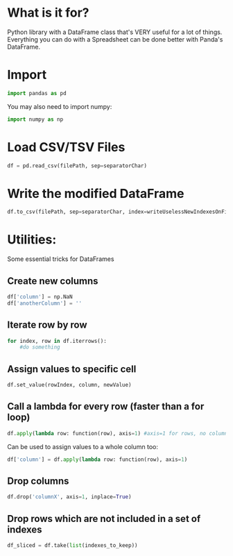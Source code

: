 # What is it for?
Python library with a DataFrame class that's VERY useful for a lot of things.
Everything you can do with a Spreadsheet can be done better with Panda's DataFrame.

# Import
```py
import pandas as pd
```
You may also need to import numpy:
```py
import numpy as np
```
# Load CSV/TSV Files
```py
df = pd.read_csv(filePath, sep=separatorChar)
```
# Write the modified DataFrame
```py
df.to_csv(filePath, sep=separatorChar, index=writeUselessNewIndexesOnFileAndMakeAHugeMess)
```
# Utilities:
Some essential tricks for DataFrames

## Create new columns
```py
df['column'] = np.NaN
df['anotherColumn'] = ''
```
## Iterate row by row
```py
for index, row in df.iterrows():
    #do something
```
## Assign values to specific cell
```py
df.set_value(rowIndex, column, newValue)
```
## Call a lambda for every row (faster than a for loop)
```py
df.apply(lambda row: function(row), axis=1) #axis=1 for rows, no columns
```
Can be used to assign values to a whole column too:
```py
df['column'] = df.apply(lambda row: function(row), axis=1)
```
## Drop columns
```py
df.drop('columnX', axis=1, inplace=True)
```
## Drop rows which are not included in a set of indexes
```py
df_sliced = df.take(list(indexes_to_keep))
```
